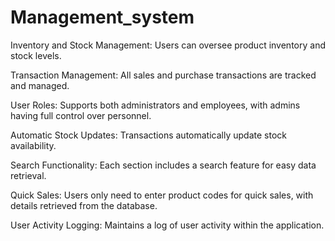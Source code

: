 # Management_system 
Inventory and Stock Management: Users can oversee product inventory and stock levels.

Transaction Management: All sales and purchase transactions are tracked and managed.

User Roles: Supports both administrators and employees, with admins having full control over personnel.

Automatic Stock Updates: Transactions automatically update stock availability.

Search Functionality: Each section includes a search feature for easy data retrieval.

Quick Sales: Users only need to enter product codes for quick sales, with details retrieved from the database.

User Activity Logging: Maintains a log of user activity within the application.

